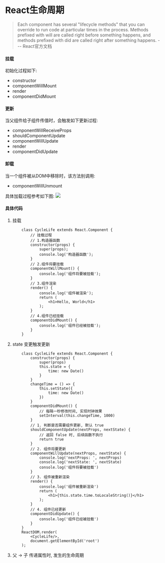 # React生命周期
> Each component has several "lifecycle methods" that you can override to run code at particular times in the process. Methods prefixed with will are called right before something happens, and methods prefixed with did are called right after something happens.   --- React官方文档

#### 挂载
初始化过程如下:
* constructor
* componentWillMount
* render
* componentDidMount
#### 更新
当父组件给子组件传值时，会触发如下更新过程:
* componentWillReceiveProps
* shouldComponentUpdate
* componentWillUpdate
* render
* componentDidUpdate
#### 卸载
当一个组件被从DOM中移除时，该方法别调用:
* componentWillUnmount

具体加载过程参考如下图:
![](http://otuabc0ck.bkt.clouddn.com/learning-reactjs/image/png/cycle-life.png)

#### 具体代码
1. 挂载
    ```
        class CycleLife extends React.Component {
            // 挂载过程
            // 1.构造器函数
            constructor(props) {
                super(props);
                console.log('构造器函数');
            }
            // 2.组件将要挂载
            componentWillMount() {
                console.log('组件将要被挂载');
            }
            // 3.组件渲染
            render() {
                console.log('组件被渲染');
                return (
                    <h1>Hello, World</h1>
                );
            }
            // 4.组件已经挂载
            componentDidMount() {
                console.log('组件已经被挂载');
            }
        }
    ```
2. state 变更触发更新
    ```
        class CycleLife extends React.Component {
            constructor(props) {
                super(props)
                this.state = {
                    time: new Date()
                }
            }
            changeTime = () => {
                this.setState({
                    time: new Date()
                })
            }
            componentDidMount() {
                // 每隔一秒修改时间, 实现时钟效果
                setInterval(this.changeTime, 1000)
            }
            // 1. 判断是否需要组件更新, 默认 true
            shouldComponentUpdate(nextProps, nextState) {
                // 返回 false 时, 后续函数不执行
                return true
            }
            // 2. 组件将要更新
            componentWillUpdate(nextProps, nextState) {
                console.log('nextProps: ', nextProps)
                console.log('nextState: ', nextState)
                console.log('组件将要被挂载')
            }
            // 3. 组件被重新渲染
            render() {
                console.log('组件被重新渲染')
                return (
                    <h1>{this.state.time.toLocaleString()}</h1>
                );
            }
            // 4. 组件已经更新
            componentDidUpdate() {
                console.log('组件已经被挂载')
            }
        }
        ReactDOM.render(
            <CycleLife/>,
            document.getElementById('root')
        );
    ```
3. 父 -> 子 传递属性时, 发生的生命周期
